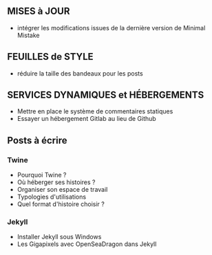 ## MISES à JOUR
* intégrer les modifications issues de la dernière version de Minimal Mistake

## FEUILLES de STYLE
* réduire la taille des bandeaux pour les posts

## SERVICES DYNAMIQUES et HÉBERGEMENTS
* Mettre en place le système de commentaires statiques
* Essayer un hébergement Gitlab au lieu de Github

## Posts à écrire

### Twine
* Pourquoi Twine ?
* Où héberger ses histoires ?
* Organiser son espace de travail
* Typologies d'utilisations
* Quel format d'histoire choisir ?

### Jekyll
* Installer Jekyll sous Windows
* Les Gigapixels avec OpenSeaDragon dans Jekyll
